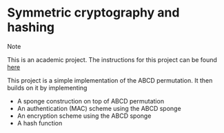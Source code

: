 # Symmetric cryptography and hashing

> [!NOTE]
> This is an academic project. The instructions for this project can be found [here](./doc/INFO-F-405-Project-symmetric.pdf)

This project is a simple implementation of the ABCD permutation. It then builds on it by implementing
- A sponge construction on top of ABCD permutation
- An authentication (MAC) scheme using the ABCD sponge
- An encryption scheme using the ABCD sponge
- A hash function

